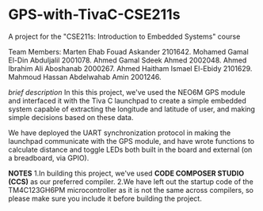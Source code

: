 # GPS-with-TivaC-CSE211s
A project for the "CSE211s: Introduction to Embedded Systems" course


Team Members: 
Marten Ehab Fouad Askander 2101642.
Mohamed Gamal El-Din Abduljalil 2001078.
Ahmed Gamal Sdeek Ahmed 2002048.
Ahmed Ibrahim Ali Aboshanab 2000267.
Ahmed Haitham Ismael El-Ebidy 2101629.
Mahmoud Hassan Abdelwahab Amin 2001246.

*brief description*
In this this project, we've used the NEO6M GPS module and interfaced it with the Tiva C launchpad
to create a simple embedded system capable of extracting the longitude and latitude of user,
and making simple decisions based on these data.

We have deployed the UART synchronization protocol in making the launchpad communicate with the GPS module, and have wrote functions to calculate distance and toggle LEDs both built in the board and external (on a breadboard, via GPIO).

**NOTES**
1.In building this project, we've used **CODE COMPOSER STUDIO (CCS)** as our preferred compiler.
2.We have left out the startup code of the TM4C123GH6PM microcontroller as it is not the same across compilers, so please make sure you include it before building the project.


